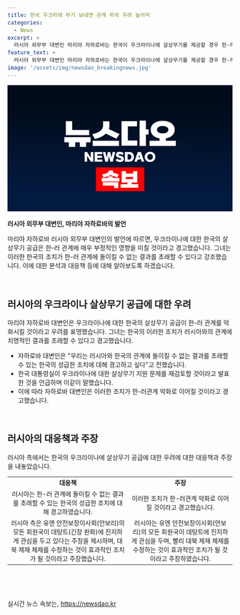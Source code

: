 ```yaml
---
title: 한국 우크라에 무기 보내면 관계 파국 우려 높아져
categories:
  - News
excerpt: >
  러시아 외무부 대변인 마리야 자하로바는 한국이 우크라이나에 살상무기를 제공할 경우 한·러 관계에 치명적인 결과를 초래할 수 있다고 경고했다. 한국의 성급한 조치를 통해 한·러 관계에 돌이킬 수 없는 결과를 초래할 수 있다는 발언을 했다. 이에 따라 한국 대통령실이 우크라이나에 대한 살상무기 지원 문제를 재검토할 수 있다는 발표를 언급하며 우려를 표명했다. 마리야 자하로바 대변인은 또한 한국의 우크라이나로의 무기 및 장비 이전에 대해 무관심하지 않을 것이며, 이로 인해 한·러 관계 악화가 우려된다고 덧붙였다.
feature_text: >
  러시아 외무부 대변인 마리야 자하로바는 한국이 우크라이나에 살상무기를 제공할 경우 한·러 관계에 치명적인 결과를 초래할 수 있다고 경고했다. 한국의 성급한 조치를 통해 한·러 관계에 돌이킬 수 없는 결과를 초래할 수 있다는 발언을 했다. 이에 따라 한국 대통령실이 우크라이나에 대한 살상무기 지원 문제를 재검토할 수 있다는 발표를 언급하며 우려를 표명했다. 마리야 자하로바 대변인은 또한 한국의 우크라이나로의 무기 및 장비 이전에 대해 무관심하지 않을 것이며, 이로 인해 한·러 관계 악화가 우려된다고 덧붙였다.
image: '/assets/img/newsdao_breakingnews.jpg'
---
```


<p><img src="/assets/img/newsdao_breakingnews.jpg" alt="pcversion 속보" /></p>

<p><b>러시아 외무부 대변인, 마리야 자하로바의 발언</b></p>

<p>마리야 자하로바 러시아 외무부 대변인의 발언에 따르면, 우크라이나에 대한 한국의 살상무기 공급은 한-러 관계에 매우 부정적인 영향을 미칠 것이라고 경고했습니다. 그녀는 이러한 한국의 조치가 한-러 관계에 돌이킬 수 없는 결과를 초래할 수 있다고 강조했습니다. 이에 대한 분석과 대응책 등에 대해 알아보도록 하겠습니다.</p>

<p data-ke-size="size16">&nbsp;</p>

<h2 data-ke-size="size26">러시아의 우크라이나 살상무기 공급에 대한 우려</h2>

<p>마리야 자하로바 대변인은 우크라이나에 대한 한국의 살상무기 공급이 한-러 관계를 악화시킬 것이라고 우려를 표명했습니다. 그녀는 한국의 이러한 조치가 러시아와의 관계에 치명적인 결과를 초래할 수 있다고 경고했습니다.</p>

<ul>
  <li>자하로바 대변인은 "우리는 러시아와 한국의 관계에 돌이킬 수 없는 결과를 초래할 수 있는 한국의 성급한 조치에 대해 경고하고 싶다"고 전했습니다.</li>
  <li>한국 대통령실이 우크라이나에 대한 살상무기 지원 문제를 재검토할 것이라고 발표한 것을 언급하며 이같이 말했습니다.</li>
  <li>이에 따라 자하로바 대변인은 이러한 조치가 한-러관계 악화로 이어질 것이라고 경고했습니다.</li>
</ul>

<p data-ke-size="size16">&nbsp;</p>

<h2 data-ke-size="size26">러시아의 대응책과 주장</h2>

<p>러시아 측에서는 한국의 우크라이나에 살상무기 공급에 대한 우려에 대한 대응책과 주장을 내놓았습니다.</p>

<table>
  <tr>
    <td style="text-align: center; height: 17px;"><b>대응책</b></td>
    <td style="text-align: center; height: 17px;"><b>주장</b></td>
  </tr>
  <tr>
    <td style="text-align: center; height: 17px;">러시아는 한-러 관계에 돌이킬 수 없는 결과를 초래할 수 있는 한국의 성급한 조치에 대해 경고하였습니다.</td>
    <td style="text-align: center; height: 17px;">이러한 조치가 한-러관계 악화로 이어질 것이라고 경고했습니다.</td>
  </tr>
  <tr>
    <td style="text-align: center; height: 17px;">러시아 측은 유엔 안전보장이사회(안보리)의 모든 회원국이 데탕트(긴장 완화)에 진지하게 관심을 두고 있다는 주장을 제시하며, 대북 제재 체제를 수정하는 것이 효과적인 조치가 될 것이라고 주장했습니다.</td>
    <td style="text-align: center; height: 17px;">러시아는 유엔 안전보장이사회(안보리)의 모든 회원국이 데탕트에 진지하게 관심을 두며, 빨리 대북 제재 체제를 수정하는 것이 효과적인 조치가 될 것이라고 주장하였습니다.</td>
  </tr>
</table>

<p data-ke-size="size16">&nbsp;</p>

<p data-ke-size="size16">&nbsp;</p>
실시간 뉴스 속보는, <a href="https://newsdao.kr" rel="dofollow">https://newsdao.kr</a>


